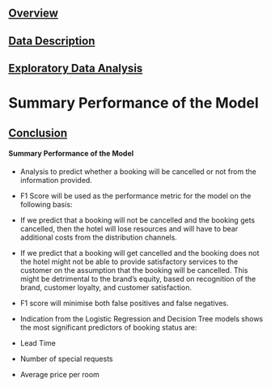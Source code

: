 
## [Overview](../README.md)

## [Data Description](.../Data_Description/Data_Description.md)

## [Exploratory Data Analysis](.../Exploratory_Data_Analysis/Exploratory_Data_Analysis.md)

# Summary Performance of the Model

## [Conclusion](.../Conclusion/Conclusion.md)




#### Summary Performance of the Model

* Analysis to predict whether a booking will be cancelled or not from the information provided.

* F1 Score will be used as the performance metric for the model on the following basis:

* If we predict that a booking will not be cancelled and the booking gets cancelled, then the hotel will lose resources and will have to bear additional costs from the distribution channels. 

* If we predict that a booking will get cancelled and the booking does not the hotel might not be able to provide satisfactory services to the customer on the assumption that the booking will be cancelled. This might be detrimental to the brand’s equity, based on recognition of the brand, customer loyalty, and customer satisfaction.

* F1 score will minimise both false positives and false negatives.

* Indication from the Logistic Regression and Decision Tree models shows the most significant predictors of booking status are:

* Lead Time

* Number of special requests

* Average price per room
